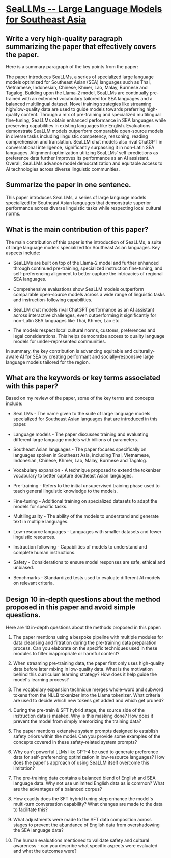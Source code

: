 # [SeaLLMs -- Large Language Models for Southeast Asia](https://arxiv.org/abs/2312.00738)

## Write a very high-quality paragraph summarizing the paper that effectively covers the paper.

 Here is a summary paragraph of the key points from the paper:

The paper introduces SeaLLMs, a series of specialized large language models optimized for Southeast Asian (SEA) languages such as Thai, Vietnamese, Indonesian, Chinese, Khmer, Lao, Malay, Burmese and Tagalog. Building upon the Llama-2 model, SeaLLMs are continually pre-trained with an extended vocabulary tailored for SEA languages and a balanced multilingual dataset. Novel training strategies like streaming high/low-quality data are used to guide models towards preferring high-quality content. Through a mix of pre-training and specialized multilingual fine-tuning, SeaLLMs obtain enhanced performance in SEA languages while preserving capabilities in existing languages like English. Evaluations demonstrate SeaLLM models outperform comparable open-source models in diverse tasks including linguistic competency, reasoning, reading comprehension and translation. SeaLLM chat models also rival ChatGPT in conversational intelligence, significantly surpassing it in non-Latin SEA languages. Alignment optimization utilizing SeaLLMs’ self-predictions as preference data further improves its performance as an AI assistant. Overall, SeaLLMs advance model democratization and equitable access to AI technologies across diverse linguistic communities.


## Summarize the paper in one sentence.

 This paper introduces SeaLLMs, a series of large language models specialized for Southeast Asian languages that demonstrate superior performance across diverse linguistic tasks while respecting local cultural norms.


## What is the main contribution of this paper?

 The main contribution of this paper is the introduction of SeaLLMs, a suite of large language models specialized for Southeast Asian languages. Key aspects include:

- SeaLLMs are built on top of the Llama-2 model and further enhanced through continued pre-training, specialized instruction fine-tuning, and self-preferencing alignment to better capture the intricacies of regional SEA languages. 

- Comprehensive evaluations show SeaLLM models outperform comparable open-source models across a wide range of linguistic tasks and instruction-following capabilities. 

- SeaLLM chat models rival ChatGPT performance as an AI assistant across interactive challenges, even outperforming it significantly for non-Latin SEA languages like Thai, Khmer, Lao etc.

- The models respect local cultural norms, customs, preferences and legal considerations. This helps democratize access to quality language models for under-represented communities.

In summary, the key contribution is advancing equitable and culturally-aware AI for SEA by creating performant and socially-responsive large language models tailored for the region.


## What are the keywords or key terms associated with this paper?

 Based on my review of the paper, some of the key terms and concepts include:

- SeaLLMs - The name given to the suite of large language models specialized for Southeast Asian languages that are introduced in this paper.

- Language models - The paper discusses training and evaluating different large language models with billions of parameters.

- Southeast Asian languages - The paper focuses specifically on languages spoken in Southeast Asia, including Thai, Vietnamese, Indonesian, Chinese, Khmer, Lao, Malay, Burmese and Tagalog. 

- Vocabulary expansion - A technique proposed to extend the tokenizer vocabulary to better capture Southeast Asian languages.

- Pre-training - Refers to the initial unsupervised training phase used to teach general linguistic knowledge to the models.

- Fine-tuning - Additional training on specialized datasets to adapt the models for specific tasks.

- Multilinguality - The ability of the models to understand and generate text in multiple languages.

- Low-resource languages - Languages with smaller datasets and fewer linguistic resources.

- Instruction following - Capabilities of models to understand and complete human instructions.

- Safety - Considerations to ensure model responses are safe, ethical and unbiased.

- Benchmarks - Standardized tests used to evaluate different AI models on relevant criteria.


## Design 10 in-depth questions about the method proposed in this paper and avoid simple questions.

 Here are 10 in-depth questions about the methods proposed in this paper:

1. The paper mentions using a bespoke pipeline with multiple modules for data cleansing and filtration during the pre-training data preparation process. Can you elaborate on the specific techniques used in these modules to filter inappropriate or harmful content? 

2. When streaming pre-training data, the paper first only uses high-quality data before later mixing in low-quality data. What is the motivation behind this curriculum learning strategy? How does it help guide the model's learning process?

3. The vocabulary expansion technique merges whole-word and subword tokens from the NLLB tokenizer into the Llama tokenizer. What criteria are used to decide which new tokens get added and which get pruned? 

4. During the pre-train & SFT hybrid stage, the source side of the instruction data is masked. Why is this masking done? How does it prevent the model from simply memorizing the training data?

5. The paper mentions extensive system prompts designed to establish safety priors within the model. Can you provide some examples of the concepts covered in these safety-related system prompts?

6. Why can't powerful LLMs like GPT-4 be used to generate preference data for self-preferencing optimization in low-resource languages? How does the paper's approach of using SeaLLM itself overcome this limitation?

7. The pre-training data contains a balanced blend of English and SEA language data. Why not use unlimited English data as is common? What are the advantages of a balanced corpus?

8. How exactly does the SFT hybrid tuning step enhance the model's multi-turn conversation capability? What changes are made to the data to facilitate this?

9. What adjustments were made to the SFT data composition across stages to prevent the abundance of English data from overshadowing the SEA language data? 

10. The human evaluations mentioned to validate safety and cultural awareness - can you describe what specific aspects were evaluated and what the outcomes were?
